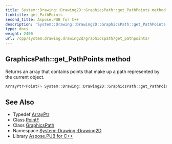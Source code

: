 ```yaml
---
title: System::Drawing::Drawing2D::GraphicsPath::get_PathPoints method
linktitle: get_PathPoints
second_title: Aspose.PUB for C++
description: 'System::Drawing::Drawing2D::GraphicsPath::get_PathPoints method. Returns an array that contains points that make up a path represented by the current object in C++.'
type: docs
weight: 2400
url: /cpp/system.drawing.drawing2d/graphicspath/get_pathpoints/
---
```

## GraphicsPath::get_PathPoints method


Returns an array that contains points that make up a path represented by the current object.

```cpp
ArrayPtr<PointF> System::Drawing::Drawing2D::GraphicsPath::get_PathPoints() const
```

## See Also

* Typedef [ArrayPtr](../../../system/arrayptr/)
* Class [PointF](../../../system.drawing/pointf/)
* Class [GraphicsPath](../)
* Namespace [System::Drawing::Drawing2D](../../)
* Library [Aspose.PUB for C++](../../../)
